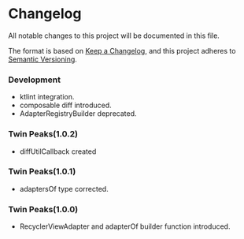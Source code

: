 # Changelog

All notable changes to this project will be documented in this file.

The format is based on [Keep a Changelog](https://keepachangelog.com/en/1.0.0/),
and this project adheres to [Semantic Versioning](https://semver.org/spec/v2.0.0.html).


### Development
- ktlint integration.
- composable diff introduced.
- AdapterRegistryBuilder deprecated.

### Twin Peaks(1.0.2)
- diffUtilCallback created
### Twin Peaks(1.0.1)
- adaptersOf type corrected.
### Twin Peaks(1.0.0)
- RecyclerViewAdapter and adapterOf builder function introduced.
